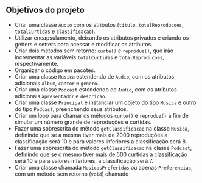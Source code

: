 ## Objetivos do projeto

- Criar uma classe `Audio` com os atributos (`titulo`, `totalReproducoes`, `totalCurtidas` e `classificacao`).
- Utilizar encapsulamento, deixando os atributos privados e criando os getters e setters para acessar e modificar os atributos.
- Criar dois métodos sem retorno: `curte()` e `reproduz()`, que irão incrementar as variáveis `totalCurtidas` e `totalReproducoes`, respectivamente.
- Organizar o código em pacotes.
- Criar uma classe `Musica` estendendo de `Audio`, com os atributos adicionais `album`, `cantor` e `genero`.
- Criar uma classe `Podcast` estendendo de `Audio`, com os atributos adicionais `apresentador` e `descricao`.
- Criar uma classe `Principal` e instanciar um objeto do tipo `Musica` e outro do tipo `Podcast`, preenchendo seus atributos.
- Criar um loop para chamar os métodos `curte()` e `reproduz()` a fim de simular um número grande de reproduções e curtidas.
- Fazer uma sobrescrita do método `getClassificacao` na classe `Musica`, definindo que se a mesma tiver mais de 2000 reproduções a classificação será 10 e para valores inferiores a classificação será 8.
- Fazer uma sobrescrita do método `getClassificacao` na classe `Podcast`, definindo que se o mesmo tiver mais de 500 curtidas a classificação será 10 e para valores inferiores, a classificação será 7.
- Criar uma classe chamada `MusicasPreferidas` ou apenas `Preferencias`, com um método sem retorno (`void`) chamado
